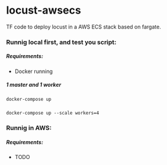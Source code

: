 # locust-awsecs
TF code to deploy locust in a AWS ECS stack based on fargate.


### Runnig local first, and test you script: 

##### Requirements:
+ Docker running

##### 1 master and 1 worker
```
docker-compose up
```

#####
```
docker-compose up --scale workers=4
```

### Runnig in AWS:

##### Requirements:
+ TODO
